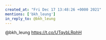 ```yaml
---
created_at: "Fri Dec 17 13:48:26 +0000 2021"
mentions: ['bkh_leung']
in_reply_to: @bkh_leung
---
```


@bkh_leung https://t.co/UTqybLRphH